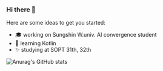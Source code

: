 ### Hi there 👋

<!-- **hajeong67/hajeong67** is a ✨ _special_ ✨ repository because its `README.md` (this file) appears on your GitHub profile. -->

Here are some ideas to get you started:

- :mortar_board: working on Sungshin W.univ. AI convergence student
- 🌱 learning Kotlin
- :sparkles: studying at SOPT 31th, 32th

![Anurag's GitHub stats](https://github-readme-stats.vercel.app/api?username=hajeong67&show_icons=true&theme=radical)


